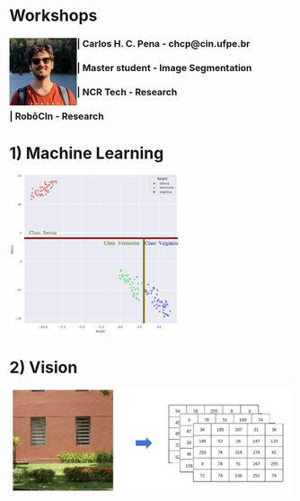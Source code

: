 # Workshops

<div align="left">
<img align="left" src="extra/me.jpg" height="120" width="120" >
<div></div>
<div><h3>| Carlos H. C. Pena - chcp@cin.ufpe.br</h3></div>
<div><h3>| Master student - Image Segmentation</h3></div>  
<div><h3>| NCR Tech - Research</h3></div>
<div><h3>| RobôCIn - Research</h3></div>
</div>        


# 1) Machine Learning
<img src="MachineLearning/extra/tree1.png" width="300">


# 2) Vision
<img src="Vision/extra/mat.png" width="600">

